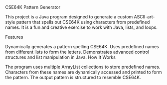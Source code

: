 CSE64K Pattern Generator

This project is a Java program designed to generate a custom ASCII-art-style pattern that spells out CSE64K using characters from predefined names. It is a fun and creative exercise to work with Java, lists, and loops.

Features

Dynamically generates a pattern spelling CSE64K.
Uses predefined names from different lists to form the letters.
Demonstrates advanced control structures and list manipulation in Java.
How It Works

The program uses multiple ArrayList collections to store predefined names.
Characters from these names are dynamically accessed and printed to form the pattern.
The output pattern is structured to resemble CSE64K.
